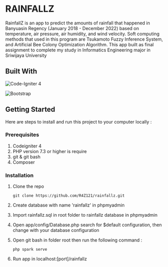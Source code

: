 # RAINFALLZ

RainfallZ is an app to predict the amounts of rainfall that happened in Banyuasin Regency (January 2018 - December 2022) based on temperature, air pressure, air humidity, and wind velocity. Soft computing methods that used in this program are Tsukamoto Fuzzy Inference System, and Artificial Bee Colony Optimization Algorithm. This app built as final assignment to complete my study in Informatics Engineering major in Sriwijaya University

## Built With
![Code-Igniter 4](https://img.shields.io/badge/CodeIgniter-%23EF4223.svg?style=for-the-badge&logo=codeIgniter&logoColor=white)

![Bootstrap](https://img.shields.io/badge/bootstrap-%238511FA.svg?style=for-the-badge&logo=bootstrap&logoColor=white)

## Getting Started

Here are steps to install and run this project to your computer locally :

### Prerequisites

1. Codeigniter 4
2. PHP version 7.3 or higher is require
3. git & git bash
4. Composer


### Installation

1. Clone the repo

	```
	git clone https://github.com/R4Z121/rainfallz.git
 	```

2. Create database with name 'rainfallz' in phpmyadmin
3. Import rainfallz.sql in root folder to rainfallz database in phpmyadmin
4. Open app/config/Database.php search for $default configuration, then change with your database configuration
5. Open git bash in folder root then run the following command :
    ```
    php spark serve
    ```
6. Run app in localhost:[port]/rainfallz
